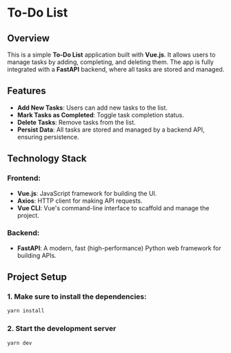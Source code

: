 # To-Do List

## Overview

This is a simple **To-Do List** application built with **Vue.js**. It allows users to manage tasks by adding, completing, and deleting them. The app is fully integrated with a **FastAPI** backend, where all tasks are stored and managed.

## Features

- **Add New Tasks**: Users can add new tasks to the list.
- **Mark Tasks as Completed**: Toggle task completion status.
- **Delete Tasks**: Remove tasks from the list.
- **Persist Data**: All tasks are stored and managed by a backend API, ensuring persistence.

## Technology Stack

### Frontend:

- **Vue.js**: JavaScript framework for building the UI.
- **Axios**: HTTP client for making API requests.
- **Vue CLI**: Vue's command-line interface to scaffold and manage the project.

### Backend:

- **FastAPI**: A modern, fast (high-performance) Python web framework for building APIs.

## Project Setup

### 1. Make sure to install the dependencies:

```bash
yarn install

```

### 2. Start the development server

```
yarn dev
```
